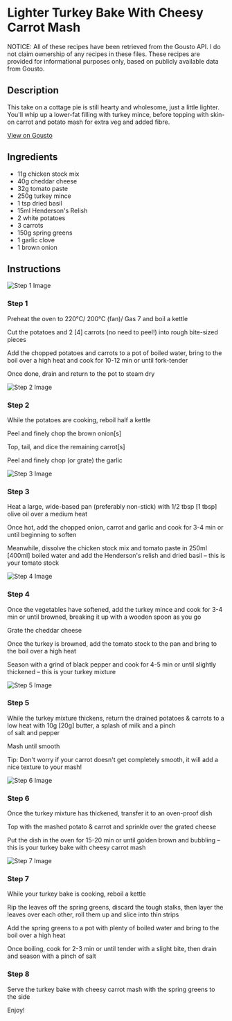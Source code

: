 # Lighter Turkey Bake With Cheesy Carrot Mash

NOTICE: All of these recipes have been retrieved from the Gousto API. I do not claim ownership of any recipes in these files. These recipes are provided for informational purposes only, based on publicly available data from Gousto.

## Description

This take on a cottage pie is still hearty and wholesome, just a little lighter. You'll whip up a lower-fat filling with turkey mince, before topping with skin-on carrot and potato mash for extra veg and added fibre.

[View on Gousto](https://www.gousto.co.uk/recipes/cookbook/lighter-carrot-mash-topped-turkey-bake)

## Ingredients

- 11g chicken stock mix
- 40g cheddar cheese
- 32g tomato paste
- 250g turkey mince
- 1 tsp dried basil
- 15ml Henderson's Relish
- 2 white potatoes
- 3 carrots
- 150g spring greens
- 1 garlic clove
- 1 brown onion

## Instructions

![Step 1 Image](https://production-media.gousto.co.uk/cms/recipe-step-image/Step-1-1623678510951-x200.jpg)

### Step 1

Preheat the oven to 220°C/ 200°C (fan)/ Gas 7 and boil a kettle

Cut the potatoes and 2 <span class="text-danger">[4] </span>carrots (no need to peel!) into rough bite-sized pieces

Add the chopped potatoes and carrots to a pot of boiled water, bring to the boil over a high heat and cook for 10-12 min or until fork-tender

Once done, drain and return to the pot to steam dry

![Step 2 Image](https://production-media.gousto.co.uk/cms/recipe-step-image/Step-2-1623678516573-x200.jpg)

### Step 2

While the potatoes are cooking, reboil half a kettle

Peel and finely chop the brown onion<span class="text-danger">[s]</span>

Top, tail, and dice the remaining carrot<span class="text-danger">[s]</span>

Peel and finely chop (or grate) the garlic

![Step 3 Image](https://production-media.gousto.co.uk/cms/recipe-step-image/Step-3-1623678522127-x200.jpg)

### Step 3

Heat a large, wide-based pan (preferably non-stick) with 1/2 tbsp <span class="text-danger">[1 tbsp] </span>olive oil over a medium heat

Once hot, add the chopped onion, carrot and garlic and cook for 3-4 min or until beginning to soften

Meanwhile, dissolve the chicken stock mix and tomato paste in 250ml <span class="text-danger">[400ml] </span>boiled water and add the Henderson's relish and dried basil – this is your tomato stock

![Step 4 Image](https://production-media.gousto.co.uk/cms/recipe-step-image/Step-4-1623678530066-x200.jpg)

### Step 4

Once the vegetables have softened, add the turkey mince and cook for 3-4 min or until browned, breaking it up with a wooden spoon as you go

Grate the cheddar cheese

Once the turkey is browned, add the tomato stock to the pan and bring to the boil over a high heat

Season with a grind of black pepper and cook for 4-5 min or until slightly thickened – this is your turkey mixture

![Step 5 Image](https://production-media.gousto.co.uk/cms/recipe-step-image/Step-5-1623678551723-x200.jpg)

### Step 5

While the turkey mixture thickens, return the drained potatoes & carrots to a low heat with 10g <span class="text-danger">[20g]</span> butter, a splash of milk and a pinch of salt and pepper

Mash until smooth

Tip: Don't worry if your carrot doesn't get completely smooth, it will add a nice texture to your mash!

![Step 6 Image](https://production-media.gousto.co.uk/cms/recipe-step-image/Step-6-1623678562698-x200.jpg)

### Step 6

Once the turkey mixture has thickened, transfer it to an oven-proof dish

Top with the mashed potato & carrot and sprinkle over the grated cheese

Put the dish in the oven for 15-20 min or until golden brown and bubbling – this is your turkey bake with cheesy carrot mash

![Step 7 Image](https://production-media.gousto.co.uk/cms/recipe-step-image/Step-7-1623678582873-x200.jpg)

### Step 7

While your turkey bake is cooking, reboil a kettle

Rip the leaves off the spring greens, discard the tough stalks, then layer the leaves over each other, roll them up and slice into thin strips

Add the spring greens to a pot with plenty of boiled water and bring to the boil over a high heat

Once boiling, cook for 2-3 min or until tender with a slight bite, then drain and season with a pinch of salt

### Step 8

Serve the turkey bake with cheesy carrot mash with the spring greens to the side

Enjoy!

